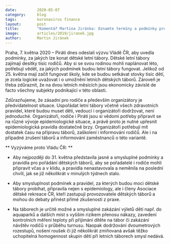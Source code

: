 ```yaml
---
date:         2020-05-07
category:     blog
tags:         koronavirus finance
layout:       post
title:        "Komentář Martina Jiránka: Oznamte termíny a podmínky pro konání dětských letních táborů"
image:        articles/2019/jiranek.jpg
author:       Martin Jiránek
--- 
```



Praha, 7. května 2020 – Piráti dnes odeslali výzvu Vládě ČR, aby uvedla podmínky, za jakých lze konat dětské letní tábory. Dětské letní tábory zajímají desítky tisíc rodičů. Aby si se svou rodinou mohli naplánovat léto, potřebují vědět, za jakých podmínek budou letní tábory fungovat. Jelikož od 25. května mají začít fungovat školy, kde se budou setkávat stovky tisíc dětí, je zcela logické uvažovat i o umožnění letních dětských táborů. Zároveň je třeba zdůraznit, že na dvou letních měsících jsou ekonomicky závislé de facto všechny subjekty podnikající v této oblasti.


Zdůrazňujeme, že zásadní pro rodiče a především organizátory je předvídatelnost situace. Uspořádat letní tábory včetně všech zdravotních pravidel, které budou muset děti, vedoucí i organizátoři dodržovat, není jednoduché. Organizátoři, rodiče i Piráti jsou si vědomi potřeby připravit se na různé vývoje epidemiologické situace, a právě proto je nutné upřesnit epidemiologická pravidla dostatečně brzy. Organizátoři potřebují mít dostatek času na přípravu táborů, zaškolení i informování rodičů. Ale i na případné zrušení táborů a informování zaměstnanců o této variantě.


** Vyzýváme proto Vládu ČR: **

* Aby nejpozději do 31. května představila jasné a smysluplné podmínky a pravidla pro pořádání dětských táborů, aby se pořadatelé i rodiče mohli připravit včas a v klidu, a pravidla nenastavovala a neměnila na poslední chvílí, jak se již několikrát v minulých týdnech stalo.

* Aby smysluplnost podmínek a pravidel, za kterých budou moci dětské tábory probíhat, připravila nejen s epidemiology, ale i členy Asociace dětské rekreace ČR, kteří zastupují provozovatele dětských táborů a mohou do debaty přinést přímé zkušenosti z praxe. 


* Na táborech je určitě možné a smysluplné zakázání výletů dětí např. do aquaparků a dalších míst s vyšším rizikem přenosu nákazy, zavedení kontrolních měření teploty při přijímání dítěte na tábor či zakázání návštěv rodičů v průběhu turnusu. Naopak dodržování dvoumetrových rozestupů, nošení roušek či  již několikrát zmiňovaná avšak těžko uchopitelná homogennost skupin dětí při letních táborech smysl nedává.
